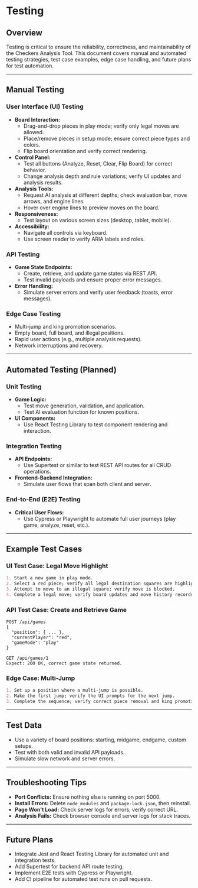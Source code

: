 # Testing

## Overview
Testing is critical to ensure the reliability, correctness, and maintainability of the Checkers Analysis Tool. This document covers manual and automated testing strategies, test case examples, edge case handling, and future plans for test automation.

---

## Manual Testing

### User Interface (UI) Testing
- **Board Interaction:**
  - Drag-and-drop pieces in play mode; verify only legal moves are allowed.
  - Place/remove pieces in setup mode; ensure correct piece types and colors.
  - Flip board orientation and verify correct rendering.
- **Control Panel:**
  - Test all buttons (Analyze, Reset, Clear, Flip Board) for correct behavior.
  - Change analysis depth and rule variations; verify UI updates and analysis results.
- **Analysis Tools:**
  - Request AI analysis at different depths; check evaluation bar, move arrows, and engine lines.
  - Hover over engine lines to preview moves on the board.
- **Responsiveness:**
  - Test layout on various screen sizes (desktop, tablet, mobile).
- **Accessibility:**
  - Navigate all controls via keyboard.
  - Use screen reader to verify ARIA labels and roles.

### API Testing
- **Game State Endpoints:**
  - Create, retrieve, and update game states via REST API.
  - Test invalid payloads and ensure proper error messages.
- **Error Handling:**
  - Simulate server errors and verify user feedback (toasts, error messages).

### Edge Case Testing
- Multi-jump and king promotion scenarios.
- Empty board, full board, and illegal positions.
- Rapid user actions (e.g., multiple analysis requests).
- Network interruptions and recovery.

---

## Automated Testing (Planned)

### Unit Testing
- **Game Logic:**
  - Test move generation, validation, and application.
  - Test AI evaluation function for known positions.
- **UI Components:**
  - Use React Testing Library to test component rendering and interaction.

### Integration Testing
- **API Endpoints:**
  - Use Supertest or similar to test REST API routes for all CRUD operations.
- **Frontend-Backend Integration:**
  - Simulate user flows that span both client and server.

### End-to-End (E2E) Testing
- **Critical User Flows:**
  - Use Cypress or Playwright to automate full user journeys (play game, analyze, reset, etc.).

---

## Example Test Cases

### UI Test Case: Legal Move Highlight
```markdown
1. Start a new game in play mode.
2. Select a red piece; verify all legal destination squares are highlighted.
3. Attempt to move to an illegal square; verify move is blocked.
4. Complete a legal move; verify board updates and move history records the move.
```

### API Test Case: Create and Retrieve Game
```http
POST /api/games
{
  "position": { ... },
  "currentPlayer": "red",
  "gameMode": "play"
}

GET /api/games/1
Expect: 200 OK, correct game state returned.
```

### Edge Case: Multi-Jump
```markdown
1. Set up a position where a multi-jump is possible.
2. Make the first jump; verify the UI prompts for the next jump.
3. Complete the sequence; verify correct piece removal and king promotion if applicable.
```

---

## Test Data
- Use a variety of board positions: starting, midgame, endgame, custom setups.
- Test with both valid and invalid API payloads.
- Simulate slow network and server errors.

---

## Troubleshooting Tips
- **Port Conflicts:** Ensure nothing else is running on port 5000.
- **Install Errors:** Delete `node_modules` and `package-lock.json`, then reinstall.
- **Page Won't Load:** Check server logs for errors; verify correct URL.
- **Analysis Fails:** Check browser console and server logs for stack traces.

---

## Future Plans
- Integrate Jest and React Testing Library for automated unit and integration tests.
- Add Supertest for backend API route testing.
- Implement E2E tests with Cypress or Playwright.
- Add CI pipeline for automated test runs on pull requests. 